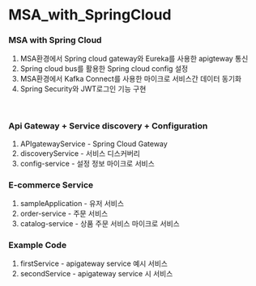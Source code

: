 # MSA_with_SpringCloud
### MSA with Spring Cloud
1. MSA환경에서 Spring cloud gateway와 Eureka를 사용한 apigteway 통신
2. Spring cloud bus를 활용한 Spring cloud config 설정
3. MSA환경에서 Kafka Connect를 사용한 마이크로 서비스간 데이터 동기화
4. Spring Security와 JWT로그인 기능 구현
<br>

### Api Gateway + Service discovery + Configuration
1. APIgatewayService - Spring Cloud Gateway
2. discoveryService - 서비스 디스커버리
3. config-service - 설정 정보 마이크로 서비스

### E-commerce Service
1. sampleApplication - 유저 서비스
2. order-service - 주문 서비스
3. catalog-service - 상품 주문 서비스 마이크로 서비스

### Example Code
1. firstService - apigateway service 예시 서비스
2. secondService - apigateway service 시 서비스
